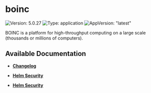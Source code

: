 # boinc

![Version: 5.0.27](https://img.shields.io/badge/Version-5.0.27-informational?style=flat-square) ![Type: application](https://img.shields.io/badge/Type-application-informational?style=flat-square) ![AppVersion: "latest"](https://img.shields.io/badge/AppVersion-"latest"-informational?style=flat-square)

BOINC is a platform for high-throughput computing on a large scale (thousands or millions of computers).

## Available Documentation

- [**Changelog**](CHANGELOG)

- [**Helm Security**](container-security)

- [**Helm Security**](helm-security)

